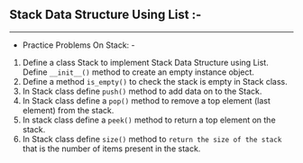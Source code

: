 ## Stack Data Structure Using List :-

---
- Practice Problems On Stack: -

1. Define a class Stack to implement Stack Data Structure using List. Define `__init__()` method to create an empty 
   instance object.
2. Define a method `is_empty()` to check the stack is empty in Stack class.
3. In Stack class define `push()` method to add data on to the Stack.
4. In Stack class define a `pop()` method to remove a top element (last element) from the stack.
5. In stack class define a `peek()` method to return a top element on the stack.
6. In Stack class define `size()` method to `return the size of the stack` that is the number of items present in the stack.